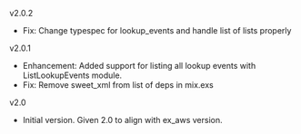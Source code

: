 v2.0.2

  * Fix: Change typespec for lookup_events and handle list of lists properly

v2.0.1

  * Enhancement: Added support for listing all lookup events with ListLookupEvents module.
  * Fix: Remove sweet_xml from list of deps in mix.exs

v2.0

  * Initial version. Given 2.0 to align with ex_aws version.